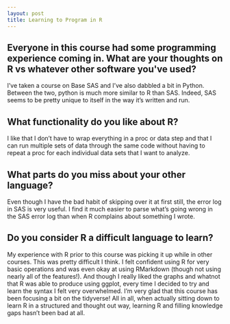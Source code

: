 ```yaml
---
layout: post
title: Learning to Program in R
---
```

## Everyone in this course had some programming experience coming in.  What are your thoughts on R vs whatever other software you've used?

I’ve taken a course on Base SAS and I’ve also dabbled a bit in Python. Between the two, python is much more similar to R than SAS. Indeed, SAS seems to be pretty unique to itself in the way it’s written and run. 

## What functionality do you like about R?

I like that I don’t have to wrap everything in a proc or data step and that I can run multiple sets of data through the same code without having to repeat a proc for each individual data sets that I want to analyze. 

## What parts do you miss about your other language?

Even though I have the bad habit of skipping over it at first still, the error log in SAS is very useful. I find it much easier to parse what’s going wrong in the SAS error log than when R complains about something I wrote.

## Do you consider R a difficult language to learn?

My experience with R prior to this course was picking it up while in other courses. This was pretty difficult I think. I felt confident using R for very basic operations and was even okay at using RMarkdown (though not using nearly all of the features!). And though I really liked the graphs and whatnot that R was able to produce using ggplot, every time I decided to try and learn the syntax I felt very overwhelmed. I’m very glad that this course has been focusing a bit on the tidyverse! All in all, when actually sitting down to learn R in a structured and thought out way, learning R and filling knowledge gaps hasn’t been bad at all.
